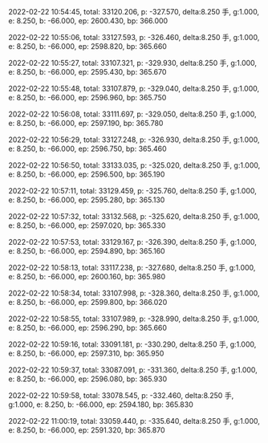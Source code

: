 2022-02-22 10:54:45, total: 33120.206, p: -327.570, delta:8.250 手, g:1.000, e: 8.250, b: -66.000, ep: 2600.430, bp: 366.000

2022-02-22 10:55:06, total: 33127.593, p: -326.460, delta:8.250 手, g:1.000, e: 8.250, b: -66.000, ep: 2598.820, bp: 365.660

2022-02-22 10:55:27, total: 33107.321, p: -329.930, delta:8.250 手, g:1.000, e: 8.250, b: -66.000, ep: 2595.430, bp: 365.670

2022-02-22 10:55:48, total: 33107.879, p: -329.040, delta:8.250 手, g:1.000, e: 8.250, b: -66.000, ep: 2596.960, bp: 365.750

2022-02-22 10:56:08, total: 33111.697, p: -329.050, delta:8.250 手, g:1.000, e: 8.250, b: -66.000, ep: 2597.190, bp: 365.780

2022-02-22 10:56:29, total: 33127.248, p: -326.930, delta:8.250 手, g:1.000, e: 8.250, b: -66.000, ep: 2596.750, bp: 365.460

2022-02-22 10:56:50, total: 33133.035, p: -325.020, delta:8.250 手, g:1.000, e: 8.250, b: -66.000, ep: 2596.500, bp: 365.190

2022-02-22 10:57:11, total: 33129.459, p: -325.760, delta:8.250 手, g:1.000, e: 8.250, b: -66.000, ep: 2595.280, bp: 365.130

2022-02-22 10:57:32, total: 33132.568, p: -325.620, delta:8.250 手, g:1.000, e: 8.250, b: -66.000, ep: 2597.020, bp: 365.330

2022-02-22 10:57:53, total: 33129.167, p: -326.390, delta:8.250 手, g:1.000, e: 8.250, b: -66.000, ep: 2594.890, bp: 365.160

2022-02-22 10:58:13, total: 33117.238, p: -327.680, delta:8.250 手, g:1.000, e: 8.250, b: -66.000, ep: 2600.160, bp: 365.980

2022-02-22 10:58:34, total: 33107.998, p: -328.360, delta:8.250 手, g:1.000, e: 8.250, b: -66.000, ep: 2599.800, bp: 366.020

2022-02-22 10:58:55, total: 33107.989, p: -328.990, delta:8.250 手, g:1.000, e: 8.250, b: -66.000, ep: 2596.290, bp: 365.660

2022-02-22 10:59:16, total: 33091.181, p: -330.290, delta:8.250 手, g:1.000, e: 8.250, b: -66.000, ep: 2597.310, bp: 365.950

2022-02-22 10:59:37, total: 33087.091, p: -331.360, delta:8.250 手, g:1.000, e: 8.250, b: -66.000, ep: 2596.080, bp: 365.930

2022-02-22 10:59:58, total: 33078.545, p: -332.460, delta:8.250 手, g:1.000, e: 8.250, b: -66.000, ep: 2594.180, bp: 365.830

2022-02-22 11:00:19, total: 33059.440, p: -335.640, delta:8.250 手, g:1.000, e: 8.250, b: -66.000, ep: 2591.320, bp: 365.870